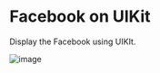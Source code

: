 #  Facebook on UIKit
 Display the Facebook using UIKIt.
 
![image](https://s27.aconvert.com/convert/p3r68-cdx67/surb7-dcz15.gif)
